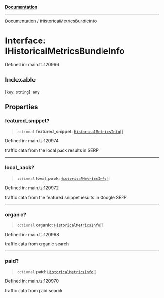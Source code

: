 [**Documentation**](../README.md)

***

[Documentation](../README.md) / IHistoricalMetricsBundleInfo

# Interface: IHistoricalMetricsBundleInfo

Defined in: main.ts:120966

## Indexable

\[`key`: `string`\]: `any`

## Properties

### featured\_snippet?

> `optional` **featured\_snippet**: [`HistoricalMetricsInfo`](../classes/HistoricalMetricsInfo.md)[]

Defined in: main.ts:120974

traffic data from the local pack results in SERP

***

### local\_pack?

> `optional` **local\_pack**: [`HistoricalMetricsInfo`](../classes/HistoricalMetricsInfo.md)[]

Defined in: main.ts:120972

traffic data from the featured snippet results in Google SERP

***

### organic?

> `optional` **organic**: [`HistoricalMetricsInfo`](../classes/HistoricalMetricsInfo.md)[]

Defined in: main.ts:120968

traffic data from organic search

***

### paid?

> `optional` **paid**: [`HistoricalMetricsInfo`](../classes/HistoricalMetricsInfo.md)[]

Defined in: main.ts:120970

traffic data from paid search

